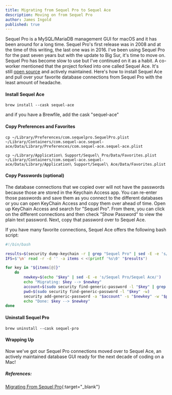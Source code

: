 ```yaml
---
title: Migrating from Sequel Pro to Sequel Ace
description: Moving on from Sequel Pro
author: James Ingold
published: true
---
```


Sequel Pro is a MySQL/MariaDB management GUI for macOS and it has been around for a long time. Sequel Pro's first release was in 2008 and at the time of this writing, the last one was in 2016. I've been using Sequel Pro for the past seven years but with the update to Big Sur, it's time to move on. Sequel Pro has become slow to use but I've continued on it as a habit. A co-worker mentioned that the project forked into one called Sequel Ace. It's still [open source]("https://github.com/Sequel-Ace/Sequel-Ace") and actively maintained. Here's how to install Sequel Ace and pull over your favorite database connections from Sequel Pro with the least amount of headache.

#### Install Sequel Ace

`brew install --cask sequel-ace`

and if you have a Brewfile, add the cask "sequel-ace"

#### Copy Preferences and Favorites

```
cp ~/Library/Preferences/com.sequelpro.SequelPro.plist ~/Library/Containers/com.sequel-ace.sequel-ace/Data/Library/Preferences/com.sequel-ace.sequel-ace.plist
```

```
cp ~/Library/Application\ Support/Sequel\ Pro/Data/Favorites.plist ~/Library/Containers/com.sequel-ace.sequel-ace/Data/Library/Application\ Support/Sequel\ Ace/Data/Favorites.plist
```

#### Copy Passwords (optional)

The database connections that we copied over will not have the passwords because those are stored in the Keychain Access app. You can re-enter those passwords and save them as you connect to the different databases or you can open KeyChain Access and copy them over ahead of time. Open up KeyChain Access and search for "Sequel Pro". From there, you can click on the different connections and then check "Show Password" to view the plain text password. Next, copy that password over to Sequel Ace.

If you have many favorite connections, Sequel Ace offers the following bash script:

```bash
#!/bin/bash

results=$(security dump-keychain -r | grep "Sequel Pro" | sed -E -e 's/^.*"([^"]+)"$/\1/' | sort | uniq)
IFS=$'\n' read -r -d '' -a items < <(printf '%s\0' "$results")

for key in "${items[@]}"
    do
        newkey=$(echo "$key" | sed -E -e 's/Sequel Pro/Sequel Ace/')
        echo "Migrating: $key --> $newkey"
        account=$(sudo security find-generic-password -l "$key" | grep "acct\"<blob>" | sed -E -e 's/^.*"acct"<blob>="(.+)"$/\1/')
        pwd=$(sudo security find-generic-password -l "$key" -w)
        security add-generic-password -a "$account" -s "$newkey" -w "$pwd" -T "/Applications/Sequel Ace.app" -U
        echo "Done: $key --> $newkey"
done
```

#### Uninstall Sequel Pro

`brew uninstall --cask sequel-pro`

#### Wrapping Up

Now we've got our Sequel Pro connections moved over to Sequel Ace, an actively maintained database GUI ready for the next decade of coding on a Mac!

##### References:

[Migrating From Sequel Pro](https://sequel-ace.com/get-started/migrating-from-sequel-pro.html){:target="\_blank"}
